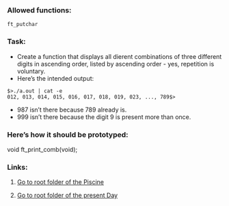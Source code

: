 ### Allowed functions:
`ft_putchar`

### Task:
* Create a function that displays all di erent combinations of three different digits in ascending order, listed by ascending order - yes, repetition is voluntary.
* Here’s the intended output:
```
$>./a.out | cat -e
012, 013, 014, 015, 016, 017, 018, 019, 023, ..., 789$>
```
* 987 isn’t there because 789 already is.
* 999 isn’t there because the digit 9 is present more than once.

### Here’s how it should be prototyped:
void ft_print_comb(void);


### Links:
1. [Go to root folder of the Piscine](https://github.com/Eyedropping/C/tree/master/Piscine_C_21_School)

1. [Go to root folder of the present Day](https://github.com/Eyedropping/C/tree/master/Piscine_C_21_School/Day02)